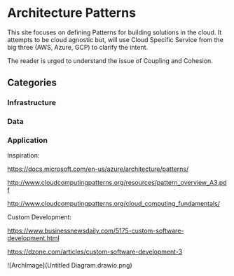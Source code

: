 # Architecture Patterns

This site focuses on defining Patterns for building solutions in the cloud.  It attempts to be cloud agnostic but, will use Cloud Specific Service from the big three (AWS, Azure, GCP) to clarify the intent.

The reader is urged to understand the issue of Coupling and Cohesion.

## Categories

### Infrastructure

### Data

### Application


Inspiration:

https://docs.microsoft.com/en-us/azure/architecture/patterns/

http://www.cloudcomputingpatterns.org/resources/pattern_overview_A3.pdf

http://www.cloudcomputingpatterns.org/cloud_computing_fundamentals/


Custom Development:

https://www.businessnewsdaily.com/5175-custom-software-development.html

https://dzone.com/articles/custom-software-development-3


![ArchImage](Untitled Diagram.drawio.png)
